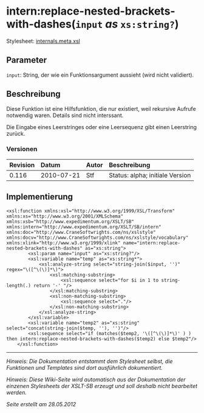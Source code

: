 # intern:replace-nested-brackets-with-dashes(`input` _as_ `xs:string?`) #

Stylesheet: [internals.meta.xsl](http://code.google.com/p/xslt-sb/source/browse/trunk/xslt-sb/internals.meta.xsl)

## Parameter ##
`input`: String, der wie ein Funktionsargument aussieht (wird nicht validiert).



## Beschreibung ##
Diese Funktion ist eine Hilfsfunktion, die nur existiert, weil rekursive Aufrufe notwendig waren. Details sind nicht interssant.

Die Eingabe eines Leerstringes oder eine Leersequenz gibt einen Leerstring zurück.

### Versionen ###
| Revision | Datum | Autor | Beschreibung |
|:---------|:------|:------|:-------------|
| 0.116 | 2010-07-21 | Stf |   Status: alpha;   initiale Version   |


## Implementierung ##
```
<xsl:function xmlns:xsl="http://www.w3.org/1999/XSL/Transform" xmlns:xs="http://www.w3.org/2001/XMLSchema" xmlns:xsb="http://www.expedimentum.org/XSLT/SB" xmlns:intern="http://www.expedimentum.org/XSLT/SB/intern" xmlns:doc="http://www.CraneSoftwrights.com/ns/xslstyle" xmlns:docv="http://www.CraneSoftwrights.com/ns/xslstyle/vocabulary" xmlns:xlink="http://www.w3.org/1999/xlink" name="intern:replace-nested-brackets-with-dashes" as="xs:string">
		<xsl:param name="input" as="xs:string?"/>
		<xsl:variable name="temp" as="xs:string*">
			<xsl:analyze-string select="string-join($input, '')" regex="\([^\(\)]*\)">
				<xsl:matching-substring>
					<xsl:sequence select="for $i in 1 to string-length(.) return '-' "/>
				</xsl:matching-substring>
				<xsl:non-matching-substring>
					<xsl:sequence select="."/>
				</xsl:non-matching-substring>
			</xsl:analyze-string>
		</xsl:variable>
		<xsl:variable name="temp2" as="xs:string" select="concat(string-join($temp, ''), '')"/>
		<xsl:sequence select="if (matches($temp2, '\([^\(\)]*\)' ) ) then intern:replace-nested-brackets-with-dashes($temp2) else $temp2"/>
	</xsl:function>
```


---


_Hinweis: Die Dokumentation entstammt dem Stylesheet selbst, die Funktionen und Templates sind dort ausführlich dokumentiert._

_Hinweis: Diese Wiki-Seite wird automatisch aus der Dokumentation der einzenen Stylesheets der XSLT-SB erzeugt und soll deshalb nicht bearbeitet werden._

_Seite erstellt am 28.05.2012_
